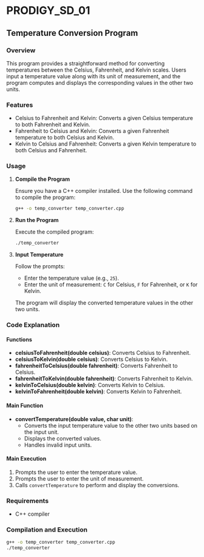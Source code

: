 # PRODIGY_SD_01
## Temperature Conversion Program

### Overview

This program provides a straightforward method for converting temperatures between the Celsius, Fahrenheit, and Kelvin scales. Users input a temperature value along with its unit of measurement, and the program computes and displays the corresponding values in the other two units.

### Features

- Celsius to Fahrenheit and Kelvin: Converts a given Celsius temperature to both Fahrenheit and Kelvin.
- Fahrenheit to Celsius and Kelvin: Converts a given Fahrenheit temperature to both Celsius and Kelvin.
- Kelvin to Celsius and Fahrenheit: Converts a given Kelvin temperature to both Celsius and Fahrenheit.

### Usage

1. **Compile the Program**

   Ensure you have a C++ compiler installed. Use the following command to compile the program:

   ```sh
   g++ -o temp_converter temp_converter.cpp
   ```

2. **Run the Program**

   Execute the compiled program:

   ```sh
   ./temp_converter
   ```

3. **Input Temperature**

   Follow the prompts:
   
   - Enter the temperature value (e.g., `25`).
   - Enter the unit of measurement: `C` for Celsius, `F` for Fahrenheit, or `K` for Kelvin.

   The program will display the converted temperature values in the other two units.

### Code Explanation

#### Functions

- **celsiusToFahrenheit(double celsius)**: Converts Celsius to Fahrenheit.
- **celsiusToKelvin(double celsius)**: Converts Celsius to Kelvin.
- **fahrenheitToCelsius(double fahrenheit)**: Converts Fahrenheit to Celsius.
- **fahrenheitToKelvin(double fahrenheit)**: Converts Fahrenheit to Kelvin.
- **kelvinToCelsius(double kelvin)**: Converts Kelvin to Celsius.
- **kelvinToFahrenheit(double kelvin)**: Converts Kelvin to Fahrenheit.

#### Main Function

- **convertTemperature(double value, char unit)**:
  - Converts the input temperature value to the other two units based on the input unit.
  - Displays the converted values.
  - Handles invalid input units.

#### Main Execution

1. Prompts the user to enter the temperature value.
2. Prompts the user to enter the unit of measurement.
3. Calls `convertTemperature` to perform and display the conversions.

### Requirements

- C++ compiler

### Compilation and Execution

```sh
g++ -o temp_converter temp_converter.cpp
./temp_converter
```
